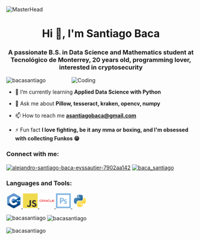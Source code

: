 <div style="overflow: hidden;">
  <img alt="MasterHead" src="https://www.xtrafondos.com/wallpapers/cometas-y-planetas-en-paisaje-digital-urbano-en-la-noche-4419.jpg" style="width: 1000px; height: 300px; object-fit: fill;">
</div>

<h1 align="center">Hi 👋, I'm Santiago Baca</h1>
<h3 align="center">A passionate B.S. in Data Science and Mathematics student at Tecnológico de Monterrey, 20 years old, programming lover, interested in cryptosecurity</h3>
<img align="right" alt="Coding" width=330 src="https://thumbs.gfycat.com/ChubbySelfreliantGarpike.webp">

<p align="left"> <img src="https://komarev.com/ghpvc/?username=bacasantiago&label=Profile%20views&color=0e75b6&style=flat" alt="bacasantiago" /> </p>

- 🌱 I’m currently learning **Applied Data Science with Python**

- 💬 Ask me about **Pillow, tesseract, kraken, opencv, numpy**

- 📫 How to reach me **asantiagobaca@gmail.com**

- ⚡ Fun fact **I love fighting, be it any mma or boxing, and I'm obsessed with collecting Funkos 😁**

<h3 align="left">Connect with me:</h3>
<p align="left">
<a href="https://linkedin.com/in/alejandro-santiago-baca-eyssautier-7902aa142" target="blank"><img align="center" src="https://raw.githubusercontent.com/rahuldkjain/github-profile-readme-generator/master/src/images/icons/Social/linked-in-alt.svg" alt="alejandro-santiago-baca-eyssautier-7902aa142" height="30" width="40" /></a>
<a href="https://instagram.com/baca_santiago" target="blank"><img align="center" src="https://raw.githubusercontent.com/rahuldkjain/github-profile-readme-generator/master/src/images/icons/Social/instagram.svg" alt="baca_santiago" height="30" width="40" /></a>
</p>

<h3 align="left">Languages and Tools:</h3>
<p align="left"> <a href="https://www.w3schools.com/cpp/" target="_blank" rel="noreferrer"> <img src="https://raw.githubusercontent.com/devicons/devicon/master/icons/cplusplus/cplusplus-original.svg" alt="cplusplus" width="40" height="40"/> </a> <a href="https://developer.mozilla.org/en-US/docs/Web/JavaScript" target="_blank" rel="noreferrer"> <img src="https://raw.githubusercontent.com/devicons/devicon/master/icons/javascript/javascript-original.svg" alt="javascript" width="40" height="40"/> </a> <a href="https://www.oracle.com/" target="_blank" rel="noreferrer"> <img src="https://raw.githubusercontent.com/devicons/devicon/master/icons/oracle/oracle-original.svg" alt="oracle" width="40" height="40"/> </a> <a href="https://www.photoshop.com/en" target="_blank" rel="noreferrer"> <img src="https://raw.githubusercontent.com/devicons/devicon/master/icons/photoshop/photoshop-line.svg" alt="photoshop" width="40" height="40"/> </a> <a href="https://www.python.org" target="_blank" rel="noreferrer"> <img src="https://raw.githubusercontent.com/devicons/devicon/master/icons/python/python-original.svg" alt="python" width="40" height="40"/> </a> </p>

<p><img align="left" src="https://github-readme-stats.vercel.app/api/top-langs?username=bacasantiago&show_icons=true&locale=en&layout=compact" alt="bacasantiago" /></p>

<p>&nbsp;<img align="center" src="https://github-readme-stats.vercel.app/api?username=bacasantiago&show_icons=true&locale=en" alt="bacasantiago" /></p>

<p><img align="center" src="https://github-readme-streak-stats.herokuapp.com/?user=bacasantiago&" alt="bacasantiago" /></p>
